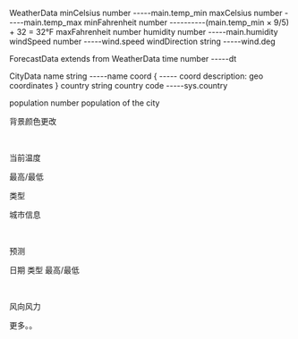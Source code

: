 WeatherData
minCelsius number -----main.temp_min
maxCelsius number -----main.temp_max
minFahrenheit number ----------(main.temp_min × 9/5) + 32 = 32°F
maxFahrenheit number
humidity number -----main.humidity
windSpeed number -----wind.speed
windDirection string -----wind.deg

ForecastData
extends from WeatherData
time number -----dt

CityData
name string -----name
coord { ----- coord
description:
geo coordinates
}
country string
country code -----sys.country

population number
population of the city

背景颜色更改

<br>

当前温度

最高/最低

类型

城市信息

<br>

预测

日期 类型 最高/最低

<br>

风向风力

更多。。
